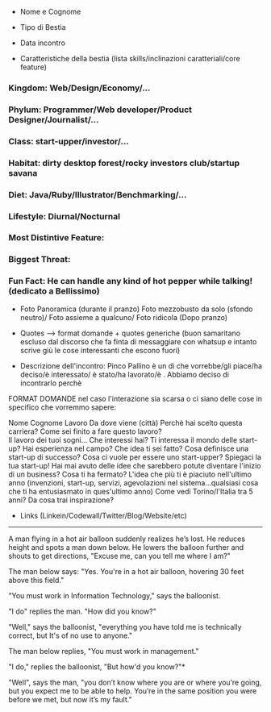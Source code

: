 * Nome e Cognome
* Tipo di Bestia



* Data incontro
* Caratteristiche della bestia (lista skills/inclinazioni caratteriali/core feature)

### Kingdom: Web/Design/Economy/...
### Phylum: Programmer/Web developer/Product Designer/Journalist/...
### Class: start-upper/investor/...
### Habitat: dirty desktop forest/rocky investors club/startup savana
### Diet: Java/Ruby/Illustrator/Benchmarking/...
### Lifestyle: Diurnal/Nocturnal
### Most Distintive Feature:  
### Biggest Threat:
### Fun Fact: He can handle any kind of hot pepper while talking! (dedicato a Bellissimo)

* Foto
Panoramica (durante il pranzo)
Foto mezzobusto da solo (sfondo neutro)/ Foto assieme a qualcuno/ Foto ridicola (Dopo pranzo)

* Quotes --> format domande + quotes generiche
(buon samaritano escluso dal discorso che fa finta di messaggiare con whatsup e intanto scrive giù le cose interessanti che escono fuori)

* Descrizione dell'incontro: Pinco Pallino è un di che vorrebbe/gli piace/ha deciso/è interessato/ è stato/ha lavorato/è .  Abbiamo deciso di incontrarlo perchè


FORMAT DOMANDE nel caso l'interazione sia scarsa o ci siano delle cose in specifico che vorremmo sapere:

Nome
Cognome
Lavoro
Da dove viene (città)
Perchè hai scelto questa carriera? Come sei finito a fare questo lavoro?  
Il lavoro dei tuoi sogni...
Che interessi hai?
Ti interessa il mondo delle start-up? Hai esperienza nel campo? Che idea ti sei fatto?
Cosa definisce una start-up di successo?
Cosa ci vuole per essere uno start-upper?
Spiegaci la tua start-up!
Hai mai avuto delle idee che sarebbero potute diventare l'inizio di un business? Cosa ti ha fermato?
L'idea che più ti è piaciuto nell'ultimo anno (invenzioni, start-up, servizi, agevolazioni nel sistema...qualsiasi cosa che ti ha entusiasmato in ques'ultimo anno)
Come vedi Torino/l'Italia tra 5 anni?
Da cosa trai inspirazione?


* Links (Linkein/Codewall/Twitter/Blog/Website/etc)


***

A man flying in a hot air balloon suddenly realizes he’s lost. He reduces height and spots a man down below. He lowers the balloon further and shouts to get directions,  "Excuse me, can you tell me where I am?"

The man below says:  "Yes. You're in a hot air balloon, hovering 30 feet above this field."

"You must work in Information Technology,"  says the balloonist.

"I do"  replies the man.  "How did you know?"

"Well,"  says the balloonist,  "everything you have told me is technically correct, but It's of no use to anyone."

The man below replies,  "You must work in management."

"I do,"  replies the balloonist,  "But how'd you know?"*

"Well", says the man,  "you don’t know where you are or where you’re going, but you expect me to be able to help. You’re in the same position you were before we met, but now it’s my fault."
